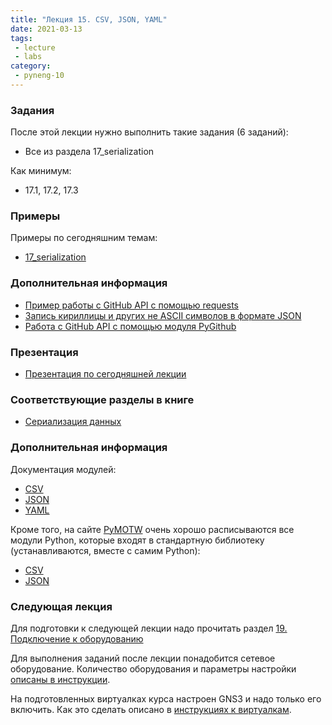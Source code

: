 ```yaml
---
title: "Лекция 15. CSV, JSON, YAML"
date: 2021-03-13
tags:
 - lecture
 - labs
category:
 - pyneng-10
---
```


### Задания

После этой лекции нужно выполнить такие задания (6 заданий):

* Все из раздела 17_serialization

Как минимум:

* 17.1, 17.2, 17.3

### Примеры

Примеры по сегодняшним темам:

* [17_serialization](https://github.com/pyneng/pyneng-online-10-jan-apr-2021/tree/main/examples/17_serialization)

### Дополнительная информация

* [Пример работы с GitHub API с помощью requests](https://pyneng.github.io/pyneng-3/GitHub-API-JSON-example/)
* [Запись кириллицы и других не ASCII символов в формате JSON](https://pyneng.github.io/pyneng-3/json-module/)
* [Работа с GitHub API с помощью модуля PyGithub](https://github.com/pyneng/pyneng-online-9-may-aug-2020/tree/master/scripts)

### Презентация

* [Презентация по сегодняшней лекции](https://github.com/pyneng/all-pyneng-slides/blob/main/pyneng/17_serialization.md)

### Соответствующие разделы в книге

* [Сериализация данных](https://pyneng.readthedocs.io/ru/latest/book/17_serialization/index.html)


### Дополнительная информация

Документация модулей:

* [CSV](https://docs.python.org/3/library/csv.html)
* [JSON](https://docs.python.org/3/library/json.html)
* [YAML](http://pyyaml.org/wiki/PyYAMLDocumentation)

Кроме того, на сайте [PyMOTW](https://pymotw.com/3/index.html) очень хорошо расписываются все модули Python, которые входят в стандартную библиотеку (устанавливаются, вместе с самим Python):

* [CSV](https://pymotw.com/3/csv/index.html)
* [JSON](https://pymotw.com/3/json/index.html)



### Следующая лекция

Для подготовки к следующей лекции надо прочитать раздел [19. Подключение к оборудованию](https://pyneng.readthedocs.io/ru/latest/book/19_ssh_telnet/index.html)

Для выполнения заданий после лекции понадобится сетевое оборудование. Количество оборудования и параметры настройки [описаны в инструкции](https://pyneng.github.io/docs/network_devices/).

На подготовленных виртуалках курса настроен GNS3 и надо только его включить. Как это сделать описано в [инструкциях к виртуалкам](https://pyneng.github.io/docs/course-vm/).


